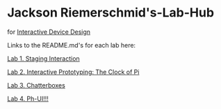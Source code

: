 # Jackson Riemerschmid's-Lab-Hub
for [Interactive Device Design](https://github.com/FAR-Lab/Developing-and-Designing-Interactive-Devices/)

Links to the README.md's for each lab here:

[Lab 1. Staging Interaction](https://github.com/jaxriemer/Interactive-Lab-Hub/blob/cc166c88782bce7a3f303388a0852655cc4dcd4e/Lab%201/README.md)

[Lab 2. Interactive Prototyping: The Clock of Pi](https://github.com/jaxriemer/Interactive-Lab-Hub/blob/Fall2022/Lab%202/README.md)

[Lab 3. Chatterboxes](https://github.com/jaxriemer/Interactive-Lab-Hub/blob/Fall2022/Lab%203/README.md)

[Lab 4. Ph-UI!!!](https://github.com/jaxriemer/Interactive-Lab-Hub/tree/Fall2022/Lab%204#readme)

